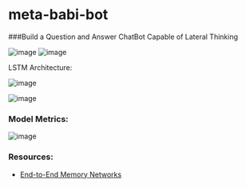 # meta-babi-bot
###Build a Question and Answer ChatBot Capable of Lateral Thinking

![image](https://user-images.githubusercontent.com/59450769/184835274-ba3b539c-ded1-4533-a6ce-1eb0e883aea9.png)
![image](https://user-images.githubusercontent.com/59450769/184835366-ad44ddd3-3acf-4fe1-8f5b-1628684632ae.png)

LSTM Architecture:

![image](https://user-images.githubusercontent.com/59450769/184835598-dbf2c662-dda5-452f-9253-715ebf38b434.png)


![image](https://user-images.githubusercontent.com/59450769/184809393-694bb2dd-72e4-4fb6-bb4c-a7227f23b89e.png)

### Model Metrics: 

![image](https://user-images.githubusercontent.com/59450769/184835866-a15ffba9-c84b-4ace-836e-dbcd97ce42db.png)


### Resources:

*   [End-to-End Memory Networks](https://arxiv.org/pdf/1503.08895.pdf)
